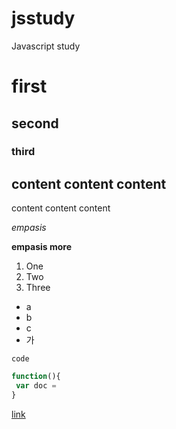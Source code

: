 jsstudy
=======

Javascript study

# first
## second
### third

content content content
-----------------------
content content content

*empasis*

**empasis more**

1. One
1. Two
1. Three
 - a
 - b
 - c
  - 가

`code`

```javascript
function(){
 var doc =
}
```
 
[link](http://www.google.com)
